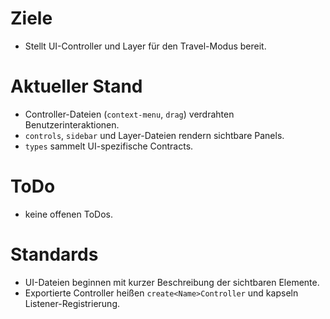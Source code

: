 # Ziele
- Stellt UI-Controller und Layer für den Travel-Modus bereit.

# Aktueller Stand
- Controller-Dateien (`context-menu`, `drag`) verdrahten Benutzerinteraktionen.
- `controls`, `sidebar` und Layer-Dateien rendern sichtbare Panels.
- `types` sammelt UI-spezifische Contracts.

# ToDo
- keine offenen ToDos.

# Standards
- UI-Dateien beginnen mit kurzer Beschreibung der sichtbaren Elemente.
- Exportierte Controller heißen `create<Name>Controller` und kapseln Listener-Registrierung.
